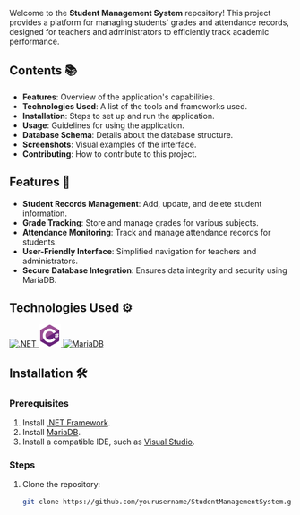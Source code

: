 
Welcome to the **Student Management System** repository! This project provides a platform for managing students' grades and attendance records, designed for teachers and administrators to efficiently track academic performance.

## Contents 📚

- **Features**: Overview of the application's capabilities.
- **Technologies Used**: A list of the tools and frameworks used.
- **Installation**: Steps to set up and run the application.
- **Usage**: Guidelines for using the application.
- **Database Schema**: Details about the database structure.
- **Screenshots**: Visual examples of the interface.
- **Contributing**: How to contribute to this project.

## Features 🌟

- **Student Records Management**: Add, update, and delete student information.
- **Grade Tracking**: Store and manage grades for various subjects.
- **Attendance Monitoring**: Track and manage attendance records for students.
- **User-Friendly Interface**: Simplified navigation for teachers and administrators.
- **Secure Database Integration**: Ensures data integrity and security using MariaDB.

## Technologies Used ⚙️

<p align="left">
  <a href="https://dotnet.microsoft.com/" target="_blank" rel="noreferrer">
    <img src="https://upload.wikimedia.org/wikipedia/commons/e/ee/.NET_Core_Logo.svg" alt=".NET" width="40" height="40"/>
  </a>
  <a href="https://learn.microsoft.com/en-us/dotnet/csharp/" target="_blank" rel="noreferrer">
    <img src="https://raw.githubusercontent.com/devicons/devicon/master/icons/csharp/csharp-original.svg" alt="C#" width="40" height="40"/>
  </a>
  <a href="https://mariadb.org/" target="_blank" rel="noreferrer">
    <img src="https://www.vectorlogo.zone/logos/mariadb/mariadb-icon.svg" alt="MariaDB" width="40" height="40"/>
  </a>
</p>

## Installation 🛠️

### Prerequisites

1. Install [.NET Framework](https://dotnet.microsoft.com/download).
2. Install [MariaDB](https://mariadb.org/).
3. Install a compatible IDE, such as [Visual Studio](https://visualstudio.microsoft.com/).

### Steps

1. Clone the repository:
   ```bash
   git clone https://github.com/yourusername/StudentManagementSystem.git

